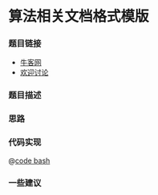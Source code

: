 # 算法相关文档格式模版




### 题目链接

- [牛客网]()
- [欢迎讨论]()

### 题目描述


### 思路

### 代码实现


@[code bash](@code/algorithm/shell/shell-3.sh)


### 一些建议
